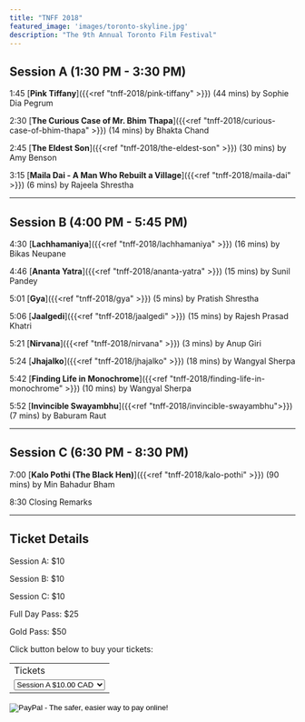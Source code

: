 ```yaml
---
title: "TNFF 2018"
featured_image: 'images/toronto-skyline.jpg'
description: "The 9th Annual Toronto Film Festival"
---
```


## Session A (1:30 PM - 3:30 PM)

1:45 [__Pink Tiffany__]({{<ref "tnff-2018/pink-tiffany" >}}) (44 mins) by Sophie Dia Pegrum

2:30 [__The Curious Case of Mr. Bhim Thapa__]({{<ref "tnff-2018/curious-case-of-bhim-thapa" >}}) (14 mins) by Bhakta Chand

2:45 [__The Eldest Son__]({{<ref "tnff-2018/the-eldest-son" >}}) (30 mins) by Amy Benson

3:15 [__Maila Dai - A Man Who Rebuilt a Village__]({{<ref "tnff-2018/maila-dai" >}}) (6 mins) by Rajeela Shrestha

---

## Session B (4:00 PM - 5:45 PM)

4:30 [__Lachhamaniya__]({{<ref "tnff-2018/lachhamaniya" >}}) (16 mins) by Bikas Neupane

4:46 [__Ananta Yatra__]({{<ref "tnff-2018/ananta-yatra" >}}) (15 mins) by Sunil Pandey

5:01 [__Gya__]({{<ref "tnff-2018/gya" >}}) (5 mins) by Pratish Shrestha

5:06 [__Jaalgedi__]({{<ref "tnff-2018/jaalgedi" >}}) (15 mins) by Rajesh Prasad Khatri

5:21 [__Nirvana__]({{<ref "tnff-2018/nirvana" >}}) (3 mins) by Anup Giri

5:24 [__Jhajalko__]({{<ref "tnff-2018/jhajalko" >}}) (18 mins) by Wangyal Sherpa

5:42 [__Finding Life in Monochrome__]({{<ref "tnff-2018/finding-life-in-monochrome" >}}) (10 mins) by Wangyal Sherpa

5:52 [__Invincible Swayambhu__]({{<ref "tnff-2018/invincible-swayambhu">}}) (7 mins) by Baburam Raut

---

## Session C (6:30 PM - 8:30 PM)

7:00 [__Kalo Pothi (The Black Hen)__]({{<ref "tnff-2018/kalo-pothi" >}}) (90 mins) by Min Bahadur Bham

8:30 Closing Remarks

---

## Ticket Details

Session A: $10

Session B: $10

Session C: $10

Full Day Pass: $25

Gold Pass: $50

Click button below to buy your tickets:

<html>
<form action="https://www.paypal.com/cgi-bin/webscr" method="post" target="_top">
<input type="hidden" name="cmd" value="_s-xclick">
<input type="hidden" name="hosted_button_id" value="NNXWTAKQQQ7NQ">
<table>
<tr><td><input type="hidden" name="on0" value="Tickets">Tickets</td></tr><tr><td><select name="os0">
	<option value="Session A">Session A $10.00 CAD</option>
	<option value="Session B">Session B $10.00 CAD</option>
	<option value="Session C">Session C $10.00 CAD</option>
	<option value="Full Day">Full Day $25.00 CAD</option>
	<option value="Gold Pass">Gold Pass $50.00 CAD</option>
</select> </td></tr>
</table>
<input type="hidden" name="currency_code" value="CAD">
<input type="image" src="https://www.paypalobjects.com/en_US/i/btn/btn_buynowCC_LG.gif" border="0" name="submit" alt="PayPal - The safer, easier way to pay online!">
<img alt="" border="0" src="https://www.paypalobjects.com/en_US/i/scr/pixel.gif" width="1" height="1">
</form>
</html>